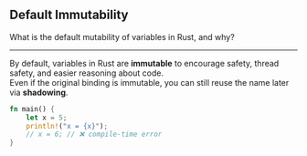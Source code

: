 ## Default Immutability

What is the default mutability of variables in Rust, and why?

---

By default, variables in Rust are **immutable** to encourage safety, thread safety, and easier reasoning about code.  
Even if the original binding is immutable, you can still reuse the name later via **shadowing**.  
```rust
fn main() {
    let x = 5;
    println!("x = {x}");
    // x = 6; // ❌ compile-time error
}
```

